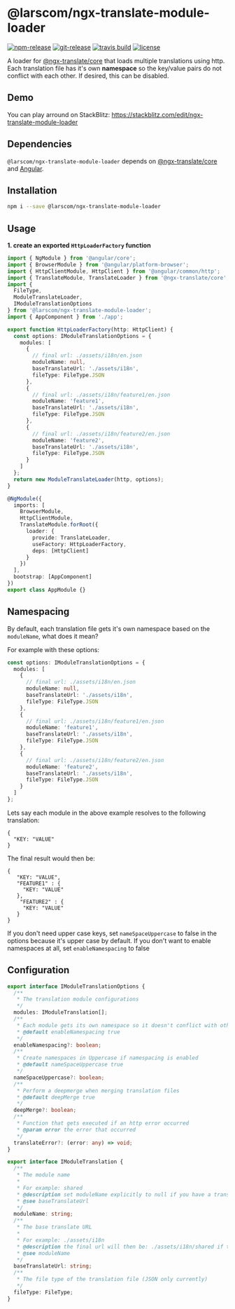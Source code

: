 # @larscom/ngx-translate-module-loader

[![npm-release](https://img.shields.io/npm/v/@larscom/ngx-translate-module-loader.svg?label=npm%20release)](https://www.npmjs.com/package/@larscom/ngx-translate-module-loader)
[![git-release](https://img.shields.io/github/tag/larscom/ngx-translate-module-loader.svg?label=git%20release)](https://www.npmjs.com/package/@larscom/ngx-translate-module-loader)
[![travis build](https://img.shields.io/travis/com/larscom/ngx-translate-module-loader/master.svg?label=build%20%28master%29)](https://travis-ci.com/larscom/ngx-translate-module-loader/builds)
[![license](https://img.shields.io/npm/l/@larscom/ngx-translate-module-loader.svg)](https://github.com/larscom/ngx-translate-module-loader/blob/master/LICENSE)

A loader for [@ngx-translate/core](https://github.com/ngx-translate/core) that loads multiple translations using http. Each translation file has it's own **namespace** so the key/value pairs do not conflict with each other. If desired, this can be disabled.

## Demo
You can play arround on StackBlitz:
https://stackblitz.com/edit/ngx-translate-module-loader

## Dependencies

`@larscom/ngx-translate-module-loader` depends on [@ngx-translate/core](https://github.com/ngx-translate/core) and [Angular](https://github.com/angular/angular).

## Installation

```bash
npm i --save @larscom/ngx-translate-module-loader
```

## Usage

**1. create an exported `HttpLoaderFactory` function**

```ts
import { NgModule } from '@angular/core';
import { BrowserModule } from '@angular/platform-browser';
import { HttpClientModule, HttpClient } from '@angular/common/http';
import { TranslateModule, TranslateLoader } from '@ngx-translate/core';
import {
  FileType,
  ModuleTranslateLoader,
  IModuleTranslationOptions
} from '@larscom/ngx-translate-module-loader';
import { AppComponent } from './app';

export function HttpLoaderFactory(http: HttpClient) {
  const options: IModuleTranslationOptions = {
    modules: [
      {
        // final url: ./assets/i18n/en.json
        moduleName: null,
        baseTranslateUrl: './assets/i18n',
        fileType: FileType.JSON
      },
      {
        // final url: ./assets/i18n/feature1/en.json
        moduleName: 'feature1',
        baseTranslateUrl: './assets/i18n',
        fileType: FileType.JSON
      },
      {
        // final url: ./assets/i18n/feature2/en.json
        moduleName: 'feature2',
        baseTranslateUrl: './assets/i18n',
        fileType: FileType.JSON
      }
    ]
  };
  return new ModuleTranslateLoader(http, options);
}

@NgModule({
  imports: [
    BrowserModule,
    HttpClientModule,
    TranslateModule.forRoot({
      loader: {
        provide: TranslateLoader,
        useFactory: HttpLoaderFactory,
        deps: [HttpClient]
      }
    })
  ],
  bootstrap: [AppComponent]
})
export class AppModule {}
```

## Namespacing

By default, each translation file gets it's own namespace based on the `moduleName`, what does it mean?

For example with these options:

```ts
const options: IModuleTranslationOptions = {
  modules: [
    {
      // final url: ./assets/i18n/en.json
      moduleName: null,
      baseTranslateUrl: './assets/i18n',
      fileType: FileType.JSON
    },
    {
      // final url: ./assets/i18n/feature1/en.json
      moduleName: 'feature1',
      baseTranslateUrl: './assets/i18n',
      fileType: FileType.JSON
    },
    {
      // final url: ./assets/i18n/feature2/en.json
      moduleName: 'feature2',
      baseTranslateUrl: './assets/i18n',
      fileType: FileType.JSON
    }
  ]
};
```

Lets say each module in the above example resolves to the following translation:

```
{
  "KEY: "VALUE"
}
```

The final result would then be:

```
{
   "KEY: "VALUE",
   "FEATURE1" : {
     "KEY: "VALUE"
   },
    "FEATURE2" : {
     "KEY: "VALUE"
   }
}
```

If you don't need upper case keys, set `nameSpaceUppercase` to false in the options because it's upper case by default.
If you don't want to enable namespaces at all, set `enableNamespacing` to false

## Configuration

```ts
export interface IModuleTranslationOptions {
  /**
   * The translation module configurations
   */
  modules: IModuleTranslation[];
  /**
   * Each module gets its own namespace so it doesn't conflict with other modules
   * @default enableNamespacing true
   */
  enableNamespacing?: boolean;
  /**
   * Create namespaces in Uppercase if namespacing is enabled
   * @default nameSpaceUppercase true
   */
  nameSpaceUppercase?: boolean;
  /**
   * Perform a deepmerge when merging translation files
   * @default deepMerge true
   */
  deepMerge?: boolean;
  /**
   * Function that gets executed if an http error occurred
   * @param error the error that occurred
   */
  translateError?: (error: any) => void;
}
```

```ts
export interface IModuleTranslation {
  /**
   * The module name
   *
   * For example: shared
   * @description set moduleName explicitly to null if you have a translate file at baseTranslateUrl level
   * @see baseTranslateUrl
   */
  moduleName: string;
  /**
   * The base translate URL
   *
   * For example: ./assets/i18n
   * @description the final url will then be: ./assets/i18n/shared if the moduleName is shared
   * @see moduleName
   */
  baseTranslateUrl: string;
  /**
   * The file type of the translation file (JSON only currently)
   */
  fileType: FileType;
}
```
